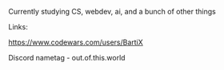 Currently studying CS, webdev, ai, and a bunch of other things



Links:

https://www.codewars.com/users/BartiX

Discord nametag - out.of.this.world
<!---
BartiX8530/BartiX8530 is a ✨ special ✨ repository because its `README.md` (this file) appears on your GitHub profile.
You can click the Preview link to take a look at your changes.
--->
